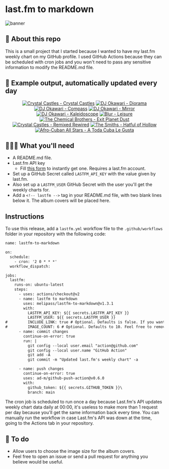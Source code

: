 # last.fm to markdown

![banner](banner.png)

## 🤖 About this repo
This is a small project that I started because I wanted to have my last.fm weekly chart on my GitHub profile. I used GitHub Actions because they can be scheduled with cron jobs and you won't need to pass any sensitive information to modify the README.md file.

## 🎵 Example output, automatically updated every day
<!-- lastfm -->
<p align="center"><a href="https://www.last.fm/music/Crystal+Castles/Crystal+Castles"><img src="https://lastfm.freetls.fastly.net/i/u/64s/8da6d80eb32a8b6f35fdf09d89a004f0.jpg" title="Crystal Castles - Crystal Castles"></a> <a href="https://www.last.fm/music/DJ+Okawari/Diorama"><img src="https://lastfm.freetls.fastly.net/i/u/64s/0432e0ec6dab425fa6373d10fd3630b6.jpg" title="DJ Okawari - Diorama"></a> <a href="https://www.last.fm/music/DJ+Okawari/Compass"><img src="https://lastfm.freetls.fastly.net/i/u/64s/13ae30dab69f4bb79582f198580660c8.jpg" title="DJ Okawari - Compass"></a> <a href="https://www.last.fm/music/DJ+Okawari/Mirror"><img src="https://lastfm.freetls.fastly.net/i/u/64s/22f2b82f1b6c9de177509f01ec72330a.jpg" title="DJ Okawari - Mirror"></a> <a href="https://www.last.fm/music/DJ+Okawari/Kaleidoscope"><img src="https://lastfm.freetls.fastly.net/i/u/64s/c0210bbbaec6454a93dc900e9f043732.jpg" title="DJ Okawari - Kaleidoscope"></a> <a href="https://www.last.fm/music/Blur/Leisure"><img src="https://lastfm.freetls.fastly.net/i/u/64s/55cbfe8cfee64d2c9354d06c1426c3f4.png" title="Blur - Leisure"></a> <a href="https://www.last.fm/music/The+Chemical+Brothers/Exit+Planet+Dust"><img src="https://lastfm.freetls.fastly.net/i/u/64s/595a1d8eb2b14d89bfa6214d0479210c.png" title="The Chemical Brothers - Exit Planet Dust"></a> <a href="https://www.last.fm/music/Crystal+Castles/Remixed+Rewired"><img src="https://lastfm.freetls.fastly.net/i/u/64s/aa9df5a0802d4e95a115d8315f18e258.png" title="Crystal Castles - Remixed Rewired"></a> <a href="https://www.last.fm/music/The+Smiths/Hatful+of+Hollow"><img src="https://lastfm.freetls.fastly.net/i/u/64s/801e9320ef8d416ec178eea1c8d3af98.png" title="The Smiths - Hatful of Hollow"></a> <a href="https://www.last.fm/music/Afro-Cuban+All+Stars/A+Toda+Cuba+Le+Gusta"><img src="https://lastfm.freetls.fastly.net/i/u/64s/8c77628d4092370aa4e99a54d61295a0.jpg" title="Afro-Cuban All Stars - A Toda Cuba Le Gusta"></a> </p>

          
## 👩🏽‍💻 What you'll need
* A README.md file.
* Last.fm API key
  * Fill [this form](https://www.last.fm/api/account/create) to instantly get one. Requires a last.fm account.
* Set up a GitHub Secret called ```LASTFM_API_KEY``` with the value given by last.fm.
* Also set up a ```LASTFM_USER``` GitHub Secret with the user you'll get the weekly charts for.
* Add a ```<!-- lastfm -->``` tag in your README.md file, with two blank lines below it. The album covers will be placed here.

## Instructions
To use this release, add a ```lastfm.yml``` workflow file to the ```.github/workflows``` folder in your repository with the following code:
```diff
name: lastfm-to-markdown

on:
  schedule:
    - cron: '2 0 * * *'
  workflow_dispatch:

jobs:
  lastfm:
    runs-on: ubuntu-latest
    steps:
      - uses: actions/checkout@v2
      - name: lastfm to markdown
        uses: melipass/lastfm-to-markdown@v1.3.1
        with:
          LASTFM_API_KEY: ${{ secrets.LASTFM_API_KEY }}
          LASTFM_USER: ${{ secrets.LASTFM_USER }}
#         INCLUDE_LINK: true # Optional. Defaults is false. If you want to include the link to the album page, set this to true.
#         IMAGE_COUNT: 6 # Optional. Defaults to 10. Feel free to remove this line if you want.
      - name: commit changes
        continue-on-error: true
        run: |
          git config --local user.email "action@github.com"
          git config --local user.name "GitHub Action"
          git add -A
          git commit -m "Updated last.fm's weekly chart" -a

      - name: push changes
        continue-on-error: true
        uses: ad-m/github-push-action@v0.6.0
        with:
          github_token: ${{ secrets.GITHUB_TOKEN }}\
          branch: main
```
The cron job is scheduled to run once a day because Last.fm's API updates weekly chart data daily at 00:00, it's useless to make more than 1 request per day because you'll get the same information back every time. You can manually run the workflow in case Last.fm's API was down at the time, going to the Actions tab in your repository.

## 🚧 To do
* Allow users to choose the image size for the album covers.
* Feel free to open an issue or send a pull request for anything you believe would be useful.
